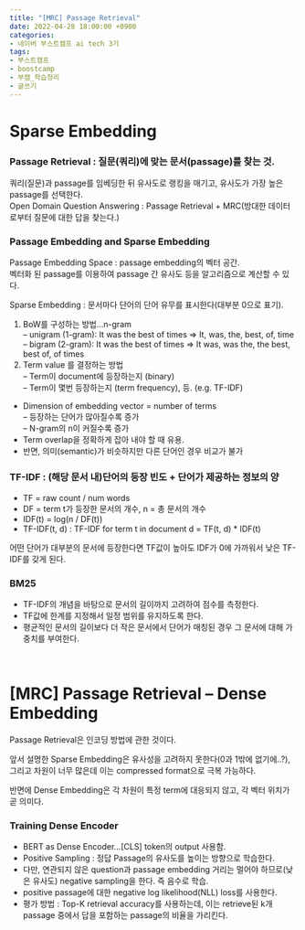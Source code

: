 ```yaml
---
title: "[MRC] Passage Retrieval"
date: 2022-04-28 18:00:00 +0900
categories:
- 네이버 부스트캠프 ai tech 3기
tags:
- 부스트캠프
- boostcamp
- 부캠_학습정리
- 글쓰기
---
```


# Sparse Embedding

### Passage Retrieval : 질문(쿼리)에 맞는 문서(passage)를 찾는 것.

쿼리(질문)과 passage를 임베딩한 뒤 유사도로 랭킹을 매기고, 유사도가 가장 높은 passage를 선택한다.  
Open Domain Question Answering : Passage Retrieval + MRC(방대한 데이터로부터 질문에 대한 답을 찾는다.)


### Passage Embedding and Sparse Embedding

Passage Embedding Space : passage embedding의 벡터 공간.  
벡터화 된 passage를 이용하여 passage 간 유사도 등을 알고리즘으로 계산할 수 있다.

Sparse Embedding : 문서마다 단어의 단어 유무를 표시한다(대부분 0으로 표기).

1. BoW를 구성하는 방법...n-gram  
  – unigram (1-gram): It was the best of times => It, was, the, best, of, time  
  – bigram (2-gram): It was the best of times => It was, was the, the best, best of, of times  
2. Term value 를 결정하는 방법  
  – Term이 document에 등장하는지 (binary)  
  – Term이 몇번 등장하는지 (term frequency), 등. (e.g. TF-IDF)  
  
  
- Dimension of embedding vector = number of terms  
    – 등장하는 단어가 많아질수록 증가  
    – N-gram의 n이 커질수록 증가
- Term overlap을 정확하게 잡아 내야 할 때 유용.
- 반면, 의미(semantic)가 비슷하지만 다른 단어인 경우 비교가 불가



### TF-IDF : (해당 문서 내)단어의 등장 빈도 + 단어가 제공하는 정보의 양

- TF = raw count / num words
- DF = term t가 등장한 문서의 개수, n = 총 문서의 개수
- IDF(t) = log(n / DF(t))
- TF-IDF(t, d) : TF-IDF for term t in document d = TF(t, d) * IDF(t)

어떤 단어가 대부분의 문서에 등장한다면 TF값이 높아도 IDF가 0에 가까워서 낮은 TF-IDF를 갖게 된다.

### BM25
- TF-IDF의 개념을 바탕으로 문서의 길이까지 고려하여 점수를 측정한다.
- TF값에 한계를 지정해서 일정 범위를 유지하도록 한다.
- 평균적인 문서의 길이보다 더 작은 문서에서 단어가 매칭된 경우 그 문서에 대해 가중치를 부여한다.


<br/>

# [MRC] Passage Retrieval – Dense Embedding

Passage Retrieval은 인코딩 방법에 관한 것이다.

앞서 설명한 Sparse Embedding은 유사성을 고려하지 못한다(0과 1밖에 없기에..?), 그리고 차원이 너무 많은데 이는 compressed format으로 극복 가능하다.

반면에 Dense Embedding은 각 차원이 특정 term에 대응되지 않고, 각 벡터 위치가 곧 의미다.

### Training Dense Encoder

- BERT as Dense Encoder...[CLS] token의 output 사용함.
- Positive Sampling : 정답 Passage의 유사도를 높이는 방향으로 학습한다.
- 다만, 연관되지 않은 question과 passage embedding 거리는 멀어야 하므로(낮은 유사도) negative sampling을 한다. 즉 음수로 학습.
- positive passage에 대한 negative log likelihood(NLL) loss를 사용한다.
- 평가 방법 : Top-K retrieval accuracy를 사용하는데, 이는 retrieve된 k개 passage 중에서 답을 포함하는 passage의 비율을 가리킨다.


